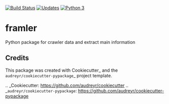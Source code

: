 [![Build Status](https://travis-ci.org/huyhoang17/framler.svg?branch=master)](https://travis-ci.org/huyhoang17/framler)
[![Updates](https://pyup.io/repos/github/huyhoang17/framler/shield.svg)](https://pyup.io/repos/github/huyhoang17/framler/)
[![Python 3](https://pyup.io/repos/github/huyhoang17/framler/python-3-shield.svg)](https://pyup.io/repos/github/huyhoang17/framler/)

# framler
Python package for crawler data and extract main information 

Credits
---------

This package was created with Cookiecutter_ and the `audreyr/cookiecutter-pypackage`_ project template.

.. _Cookiecutter: https://github.com/audreyr/cookiecutter
.. _`audreyr/cookiecutter-pypackage`: https://github.com/audreyr/cookiecutter-pypackage